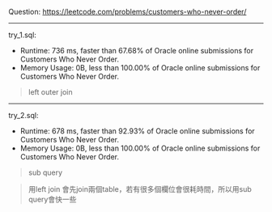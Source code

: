 Question: https://leetcode.com/problems/customers-who-never-order/

---

try_1.sql:
* Runtime: 736 ms, faster than 67.68% of Oracle online submissions for Customers Who Never Order.
* Memory Usage: 0B, less than 100.00% of Oracle online submissions for Customers Who Never Order.

> left outer join

---

try_2.sql:
* Runtime: 678 ms, faster than 92.93% of Oracle online submissions for Customers Who Never Order.
* Memory Usage: 0B, less than 100.00% of Oracle online submissions for Customers Who Never Order.

> sub query

> 用left join 會先join兩個table，若有很多個欄位會很耗時間，所以用sub query會快一些
